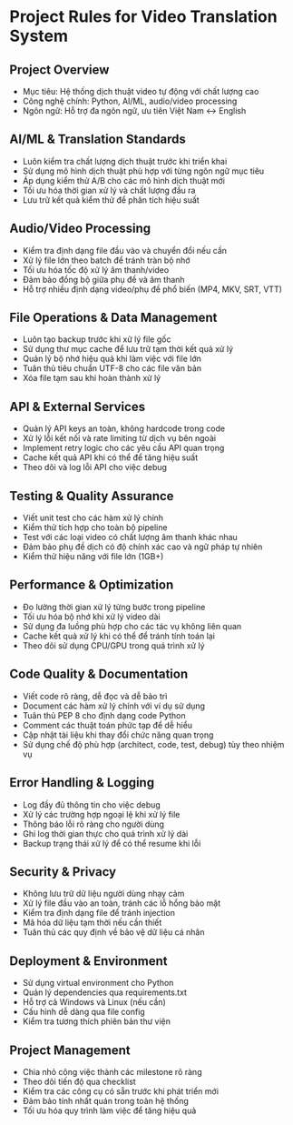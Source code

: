 # Project Rules for Video Translation System

## Project Overview
- Mục tiêu: Hệ thống dịch thuật video tự động với chất lượng cao
- Công nghệ chính: Python, AI/ML, audio/video processing
- Ngôn ngữ: Hỗ trợ đa ngôn ngữ, ưu tiên Việt Nam ↔ English

## AI/ML & Translation Standards
- Luôn kiểm tra chất lượng dịch thuật trước khi triển khai
- Sử dụng mô hình dịch thuật phù hợp với từng ngôn ngữ mục tiêu
- Áp dụng kiểm thử A/B cho các mô hình dịch thuật mới
- Tối ưu hóa thời gian xử lý và chất lượng đầu ra
- Lưu trữ kết quả kiểm thử để phân tích hiệu suất

## Audio/Video Processing
- Kiểm tra định dạng file đầu vào và chuyển đổi nếu cần
- Xử lý file lớn theo batch để tránh tràn bộ nhớ
- Tối ưu hóa tốc độ xử lý âm thanh/video
- Đảm bảo đồng bộ giữa phụ đề và âm thanh
- Hỗ trợ nhiều định dạng video/phụ đề phổ biến (MP4, MKV, SRT, VTT)

## File Operations & Data Management
- Luôn tạo backup trước khi xử lý file gốc
- Sử dụng thư mục cache để lưu trữ tạm thời kết quả xử lý
- Quản lý bộ nhớ hiệu quả khi làm việc với file lớn
- Tuân thủ tiêu chuẩn UTF-8 cho các file văn bản
- Xóa file tạm sau khi hoàn thành xử lý

## API & External Services
- Quản lý API keys an toàn, không hardcode trong code
- Xử lý lỗi kết nối và rate limiting từ dịch vụ bên ngoài
- Implement retry logic cho các yêu cầu API quan trọng
- Cache kết quả API khi có thể để tăng hiệu suất
- Theo dõi và log lỗi API cho việc debug

## Testing & Quality Assurance
- Viết unit test cho các hàm xử lý chính
- Kiểm thử tích hợp cho toàn bộ pipeline
- Test với các loại video có chất lượng âm thanh khác nhau
- Đảm bảo phụ đề dịch có độ chính xác cao và ngữ pháp tự nhiên
- Kiểm thử hiệu năng với file lớn (1GB+)

## Performance & Optimization
- Đo lường thời gian xử lý từng bước trong pipeline
- Tối ưu hóa bộ nhớ khi xử lý video dài
- Sử dụng đa luồng phù hợp cho các tác vụ không liên quan
- Cache kết quả xử lý khi có thể để tránh tính toán lại
- Theo dõi sử dụng CPU/GPU trong quá trình xử lý

## Code Quality & Documentation
- Viết code rõ ràng, dễ đọc và dễ bảo trì
- Document các hàm xử lý chính với ví dụ sử dụng
- Tuân thủ PEP 8 cho định dạng code Python
- Comment các thuật toán phức tạp để dễ hiểu
- Cập nhật tài liệu khi thay đổi chức năng quan trọng
- Sử dụng chế độ phù hợp (architect, code, test, debug) tùy theo nhiệm vụ

## Error Handling & Logging
- Log đầy đủ thông tin cho việc debug
- Xử lý các trường hợp ngoại lệ khi xử lý file
- Thông báo lỗi rõ ràng cho người dùng
- Ghi log thời gian thực cho quá trình xử lý dài
- Backup trạng thái xử lý để có thể resume khi lỗi

## Security & Privacy
- Không lưu trữ dữ liệu người dùng nhạy cảm
- Xử lý file đầu vào an toàn, tránh các lỗ hổng bảo mật
- Kiểm tra định dạng file để tránh injection
- Mã hóa dữ liệu tạm thời nếu cần thiết
- Tuân thủ các quy định về bảo vệ dữ liệu cá nhân

## Deployment & Environment
- Sử dụng virtual environment cho Python
- Quản lý dependencies qua requirements.txt
- Hỗ trợ cả Windows và Linux (nếu cần)
- Cấu hình dễ dàng qua file config
- Kiểm tra tương thích phiên bản thư viện

## Project Management
- Chia nhỏ công việc thành các milestone rõ ràng
- Theo dõi tiến độ qua checklist
- Kiểm tra các công cụ có sẵn trước khi phát triển mới
- Đảm bảo tính nhất quán trong toàn hệ thống
- Tối ưu hóa quy trình làm việc để tăng hiệu quả